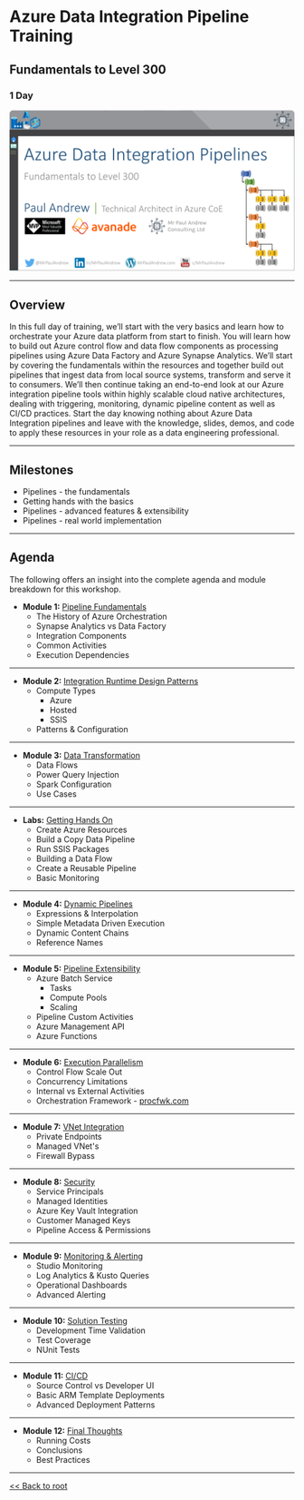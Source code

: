 # Azure Data Integration Pipeline Training
## Fundamentals to Level 300
### 1 Day

![Slide Header](./02.%20Agenda%20Header.png)

___

## Overview

In this full day of training, we’ll start with the very basics and learn how to orchestrate your Azure data platform from start to finish. You will learn how to build out Azure control flow and data flow components as processing pipelines using Azure Data Factory and Azure Synapse Analytics. We’ll start by covering the fundamentals within the resources and together build out pipelines that ingest data from local source systems, transform and serve it to consumers. We’ll then continue taking an end-to-end look at our Azure integration pipeline tools within highly scalable cloud native architectures, dealing with triggering, monitoring, dynamic pipeline content as well as CI/CD practices. Start the day knowing nothing about Azure Data Integration pipelines and leave with the knowledge, slides, demos, and code to apply these resources in your role as a data engineering professional.
___

## Milestones

* Pipelines - the fundamentals
* Getting hands with the basics
* Pipelines - advanced features & extensibility
* Pipelines - real world implementation

___

## Agenda

The following offers an insight into the complete agenda and module breakdown for this workshop.

* __Module 1:__ [Pipeline Fundamentals](./Module%201.pdf)
  * The History of Azure Orchestration
  * Synapse Analytics vs Data Factory
  * Integration Components
  * Common Activities
  * Execution Dependencies

___

* __Module 2:__ [Integration Runtime Design Patterns](./Module%202.pdf)
  * Compute Types
    * Azure
    * Hosted
    * SSIS
  * Patterns & Configuration

___

* __Module 3:__ [Data Transformation](./Module%203.pdf)
  * Data Flows
  * Power Query Injection
  * Spark Configuration
  * Use Cases

___

* __Labs:__ [Getting Hands On](https://github.com/mrpaulandrewltd/Azure-Data-Integration-Pipeline-Training/tree/main/Labs)
  * Create Azure Resources
  * Build a Copy Data Pipeline
  * Run SSIS Packages
  * Building a Data Flow
  * Create a Reusable Pipeline
  * Basic Monitoring

___

* __Module 4:__ [Dynamic Pipelines](./Module%204.pdf)
  * Expressions & Interpolation
  * Simple Metadata Driven Execution
  * Dynamic Content Chains
  * Reference Names

___

* __Module 5:__ [Pipeline Extensibility](./Module%205.pdf)
  * Azure Batch Service
    * Tasks
    * Compute Pools
    * Scaling
  * Pipeline Custom Activities
  * Azure Management API
  * Azure Functions 

___

* __Module 6:__ [Execution Parallelism](./Module%206.pdf)
  * Control Flow Scale Out
  * Concurrency Limitations
  * Internal vs External Activities
  * Orchestration Framework - [procfwk.com](http://procfwk.com/)

___

* __Module 7:__ [VNet Integration](./Module%207.pdf)
  * Private Endpoints
  * Managed VNet's
  * Firewall Bypass

___

* __Module 8:__ [Security](./Module%208.pdf)
  * Service Principals
  * Managed Identities
  * Azure Key Vault Integration
  * Customer Managed Keys
  * Pipeline Access & Permissions

___

* __Module 9:__ [Monitoring & Alerting](./Module%209.pdf)
    * Studio Monitoring
    * Log Analytics & Kusto Queries
    * Operational Dashboards
    * Advanced Alerting

___

* __Module 10:__ [Solution Testing](./Module%2010.pdf)
    * Development Time Validation
    * Test Coverage
    * NUnit Tests

___

* __Module 11:__ [CI/CD](./Module%2011.pdf)
    * Source Control vs Developer UI
    * Basic ARM Template Deployments
    * Advanced Deployment Patterns

___

* __Module 12:__ [Final Thoughts](./Module%2012.pdf)
  * Running Costs
  * Conclusions
  * Best Practices


___

[<< Back to root](https://github.com/mrpaulandrewltd/Azure-Data-Integration-Pipeline-Training)